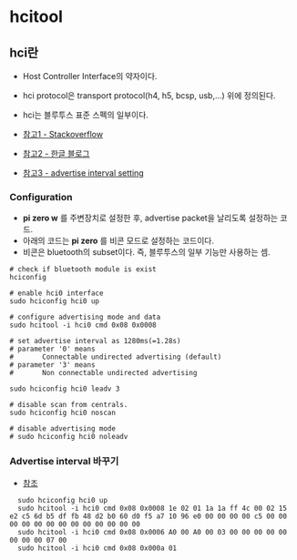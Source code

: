 # hcitool
## hci란
  - Host Controller Interface의 약자이다.
  - hci protocol은 transport protocol(h4, h5, bcsp, usb,...) 위에 정의된다.
  - hci는 블루투스 표준 스펙의 일부이다.

- [참고1 - Stackoverflow](https://stackoverflow.com/questions/16151360/use-bluez-stack-as-a-peripheral-advertiser)
- [참고2 - 한글 블로그](https://arsviator.blogspot.kr/2016/05/using-raspberry-pi-as-beacon.html)
- [참고3 - advertise interval setting](https://stackoverflow.com/questions/21124993/is-there-a-way-to-increase-ble-advertisement-frequency-in-bluez)

### Configuration
- **pi zero w** 를 주변장치로 설정한 후, advertise packet을 날리도록 설정하는 코드.
- 아래의 코드는 **pi zero** 를 비콘 모드로 설정하는 코드이다.
- 비콘은 bluetooth의 subset이다. 즉, 블루투스의 일부 기능만 사용하는 셈.


```
# check if bluetooth module is exist
hciconfig

# enable hci0 interface
sudo hciconfig hci0 up

# configure advertising mode and data
sudo hcitool -i hci0 cmd 0x08 0x0008

# set advertise interval as 1280ms(=1.28s)
# parameter '0' means
#       Connectable undirected advertising (default)
# parameter '3' means
#       Non connectable undirected advertising

sudo hciconfig hci0 leadv 3

# disable scan from centrals.
sudo hciconfig hci0 noscan

# disable advertising mode
# sudo hciconfig hci0 noleadv
```

### Advertise interval 바꾸기
- [참조](https://stackoverflow.com/questions/21124993/is-there-a-way-to-increase-ble-advertisement-frequency-in-bluez)
```
  sudo hciconfig hci0 up
  sudo hcitool -i hci0 cmd 0x08 0x0008 1e 02 01 1a 1a ff 4c 00 02 15 e2 c5 6d b5 df fb 48 d2 b0 60 d0 f5 a7 10 96 e0 00 00 00 00 c5 00 00 00 00 00 00 00 00 00 00 00 00 00
  sudo hcitool -i hci0 cmd 0x08 0x0006 A0 00 A0 00 03 00 00 00 00 00 00 00 00 07 00
  sudo hcitool -i hci0 cmd 0x08 0x000a 01
```
